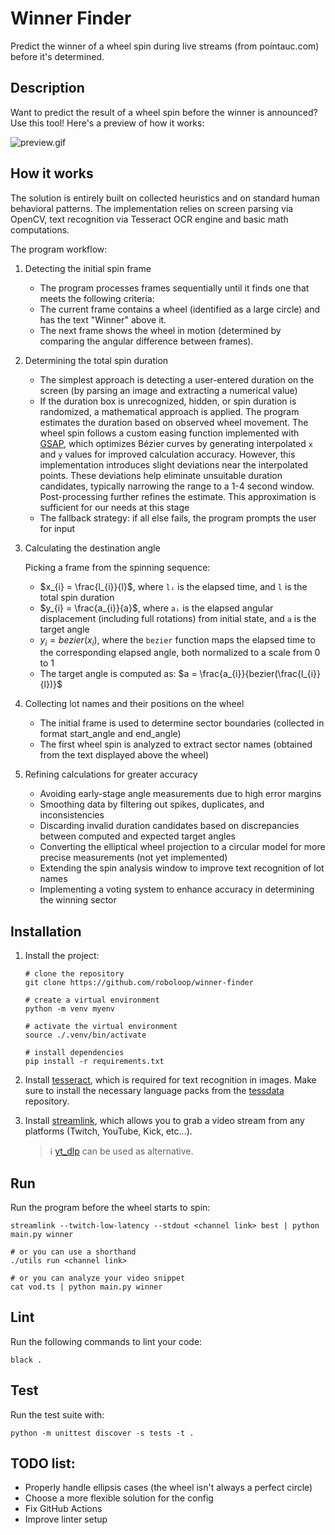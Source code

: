 # Winner Finder

Predict the winner of a wheel spin during live streams (from poíntauc.com) before it's determined.

## Description

Want to predict the result of a wheel spin before the winner is announced? Use this tool! Here's a preview of how it works:

![preview.gif](./preview.gif)

## How it works

The solution is entirely built on collected heuristics and on standard human behavioral patterns. The implementation relies on screen parsing via OpenCV, text recognition via Tesseract OCR engine and basic math computations.

The program workflow:

1. Detecting the initial spin frame

   - The program processes frames sequentially until it finds one that meets the following criteria:
   - The current frame contains a wheel (identified as a large circle) and has the text "Winner" above it.
   - The next frame shows the wheel in motion (determined by comparing the angular difference between frames).
   
2. Determining the total spin duration

   - The simplest approach is detecting a user-entered duration on the screen (by parsing an image and extracting a numerical value)
   - If the duration box is unrecognized, hidden, or spin duration is randomized, a mathematical approach is applied. The program estimates the duration based on observed wheel movement. The wheel spin follows a custom easing function implemented with [GSAP](https://gsap.com/docs/v3/Eases/CustomEase/), which optimizes Bézier curves by generating interpolated `x` and `y` values for improved calculation accuracy. However, this implementation introduces slight deviations near the interpolated points. These deviations help eliminate unsuitable duration candidates, typically narrowing the range to a 1-4 second window. Post-processing further refines the estimate. This approximation is sufficient for our needs at this stage
   - The fallback strategy: if all else fails, the program prompts the user for input

3. Calculating the destination angle

    Picking a frame from the spinning sequence:

   - $x_{i} = \frac{l_{i}}{l}$, where `lᵢ` is the elapsed time, and `l` is the total spin duration
   - $y_{i} = \frac{a_{i}}{a}$, where `aᵢ` is the elapsed angular displacement (including full rotations) from initial state, and `a` is the target angle
   - $y_{i} = bezier(x_{i})$, where the `bezier` function maps the elapsed time to the corresponding elapsed angle, both normalized to a scale from 0 to 1
   - The target angle is computed as: $a = \frac{a_{i}}{bezier(\frac{l_{i}}{l})}$

4. Collecting lot names and their positions on the wheel

   - The initial frame is used to determine sector boundaries (collected in format start_angle and end_angle)
   - The first wheel spin is analyzed to extract sector names (obtained from the text displayed above the wheel)

5. Refining calculations for greater accuracy

   - Avoiding early-stage angle measurements due to high error margins
   - Smoothing data by filtering out spikes, duplicates, and inconsistencies
   - Discarding invalid duration candidates based on discrepancies between computed and expected target angles
   - Converting the elliptical wheel projection to a circular model for more precise measurements (not yet implemented)
   - Extending the spin analysis window to improve text recognition of lot names
   - Implementing a voting system to enhance accuracy in determining the winning sector

## Installation

1. Install the project:

    ```shell
    # clone the repository
    git clone https://github.com/roboloop/winner-finder

    # create a virtual environment
    python -m venv myenv

    # activate the virtual environment
    source ./.venv/bin/activate

    # install dependencies
    pip install -r requirements.txt
    ```

2. Install [tesseract](https://tesseract-ocr.github.io/tessdoc/Installation.html), which is required for text recognition in images. Make sure to install the necessary language packs from the [tessdata](https://github.com/tesseract-ocr/tessdata) repository.

3. Install [streamlink](https://github.com/streamlink/streamlink), which allows you to grab a video stream from any platforms (Twitch, YouTube, Kick, etc...).

   > ℹ️ [yt_dlp](https://github.com/yt-dlp/yt-dlp) can be used as alternative.

## Run

Run the program before the wheel starts to spin:


```shell
streamlink --twitch-low-latency --stdout <channel link> best | python main.py winner

# or you can use a shorthand
./utils run <channel link>

# or you can analyze your video snippet
cat vod.ts | python main.py winner
```

## Lint

Run the following commands to lint your code:

```shell
black .
```

## Test

Run the test suite with:

```shell
python -m unittest discover -s tests -t .
```

## TODO list:

- Properly handle ellipsis cases (the wheel isn't always a perfect circle)
- Choose a more flexible solution for the config
- Fix GitHub Actions
- Improve linter setup